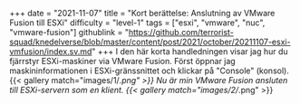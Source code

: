 +++
date = "2021-11-07"
title = "Kort berättelse: Anslutning av VMware Fusion till ESXi"
difficulty = "level-1"
tags = ["esxi", "vmware", "nuc", "vmware-fusion"]
githublink = "https://github.com/terrorist-squad/knedelverse/blob/master/content/post/2021/october/20211107-esxi-vmfusion/index.sv.md"
+++
I den här korta handledningen visar jag hur du fjärrstyr ESXi-maskiner via VMware Fusion. Först öppnar jag maskininformationen i ESXi-gränssnittet och klickar på "Console" (konsol).
{{< gallery match="images/1/*.png" >}}
Nu är min VMware Fusion ansluten till ESXi-servern som en klient.
{{< gallery match="images/2/*.png" >}}

